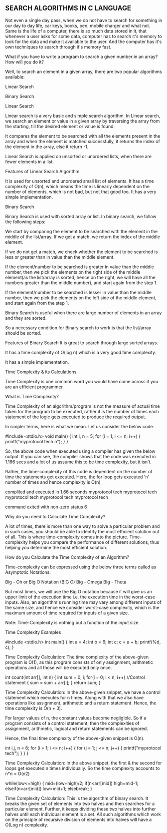 
## SEARCH ALGORITHMS IN C LANGUAGE 

Not even a single day pass, when we do not have to search for something in our day to day life, car keys, books, pen, mobile charger and what not. Same is the life of a computer, there is so much data stored in it, that whenever a user asks for some data, computer has to search it's memory to look for the data and make it available to the user. And the computer has it's own techniques to search through it's memory fast.

What if you have to write a program to search a given number in an array? How will you do it?

Well, to search an element in a given array, there are two popular algorithms available:

Linear Search

Binary Search


Linear Search

Linear search is a very basic and simple search algorithm. In Linear search, we search an element or value in a given array by traversing the array from the starting, till the desired element or value is found.

It compares the element to be searched with all the elements present in the array and when the element is matched successfully, it returns the index of the element in the array, else it return -1.

Linear Search is applied on unsorted or unordered lists, when there are fewer elements in a list.

Features of Linear Search Algorithm

It is used for unsorted and unordered small list of elements.
It has a time complexity of O(n), which means the time is linearly dependent on the number of elements, which is not bad, but not that good too.
It has a very simple implementation.

Binary Search

Binary Search is used with sorted array or list. In binary search, we follow the following steps:

We start by comparing the element to be searched with the element in the middle of the list/array.
If we get a match, we return the index of the middle element.

If we do not get a match, we check whether the element to be searched is less or greater than in value than the middle element.

If the element/number to be searched is greater in value than the middle number, then we pick the elements on the right side of the middle element(as the list/array is sorted, hence on the right, we will have all the numbers greater than the middle number), and start again from the step 1.

If the element/number to be searched is lesser in value than the middle number, then we pick the elements on the left side of the middle element, and start again from the step 1.

Binary Search is useful when there are large number of elements in an array and they are sorted.

So a necessary condition for Binary search to work is that the list/array should be sorted.


Features of Binary Search
It is great to search through large sorted arrays.

It has a time complexity of O(log n) which is a very good time complexity. 

It has a simple implementation.


Time Complexity & its Calculations

Time Complexity is one common word you would have come across if you are an efficient programmer.

What is Time Complexity?

Time Complexity of an algorithm/program is not the measure of actual time taken for the program to be executed, rather it is the number of times each statement of the logic gets executed to produce the required output.

In simpler terms, here is what we mean. Let us consider the below code.


﻿#include <stdio.h>
void main()
{
int i, n = 5;
for (i = 1; i <= n; i++) {
printf("myprotocol tech n");
} 
}

So, the above code when executed using a compiler has given the below output. If you can see, the compiler shows that the code was executed in 1.166 secs and a lot of us assume this to be time complexity, but it isn't.

Rather, the time-complexity of this code is dependent on the number of time the statements get executed. Here, the for loop gets executed 'n' number of times and hence complexity is O(n) 

compliled and executed in 1.66 seconds 
myprotocol tech
myprotocol tech
myprotocol tech
myprotocol tech
myprotocol tech

command exited with non-zero status 6


Why do you need to Calculate Time Complexity?

A lot of times, there is more than one way to solve a particular problem and in such cases, you should be able to identify the most efficient solution out of all. This is where time-complexity comes into the picture. Time-complexity helps you compare the performance of different solutions, thus helping you determine the most efficient solution.

How do you Calculate the Time Complexity of an Algorithm?


Time-complexity can be expressed using the below three terms called as    Asymptotic Notations.


Big - Oh or Big O Notation (BIG O)
Big - Omega
Big - Theta


But most times, we will use the Big O notation because it will give us an upper limit of the execution time i.e. the execution time in the worst-case inputs. Also, an algorithm's running time may vary among different inputs of the same size, and hence we consider worst-case complexity, which is the maximum amount of time required for inputs of a given size.


Note: Time-Complexity is nothing but a function of the input size.


Time Complexity Examples

#include <stdio.h>
int main()
{
  int a = 4;
  int b = 6;
  int c;
  c = a + b;
  printf(%d, c);
}


Time Complexity Calculation: The time complexity of the above-given program is O(1), as this program consists of only assignment, arithmetic operations and all those will be executed only once.

int count(int arr[], int n)
{
  int sum = 0, i;
  for(i = 0; i < n; i++)  //Control statement
  {
     sum = sum + arr[i];
  }
  return sum;
}


Time Complexity Calculation: In the above-given snippet, we have a control statement which executes for n times. Along with that we also have operations like assignment, arithmetic and a return statement. Hence, the time complexity is O(n + 3).

For larger values of n, the constant values become negligible. So if a program consists of a control statement, then the complexities of assignment, arithmetic, logical and return statements can be ignored.


Hence, the final time complexity of the above-given snippet is O(n).


int i,j, n = 8;
for (i = 1; i <= n; i++)
{
for (j = 1; j <= n; j++)
{
printf("myprotocol tech");
} 
} 
}

Time Complexity Calculation: In the above snippet, the first & the second for loops get executed n times individually. So the time complexity accounts to n*n = O(n2)


while(low<=high)
{
mid=(low+high)/2;
if(n<arr[mid])
high=mid-1;
elseif(n>arr[mid])
low=mid+1;
elsebreak;
}

Time Complexity Calculation: This is the algorithm of binary search. It breaks the given set of elements into two halves and then searches for a particular element. Further, it keeps dividing these two halves into further halves until each individual element is a set. All such algorithms which work on the principle of recursive division of elements into halves will have a O(Log n) complexity.


